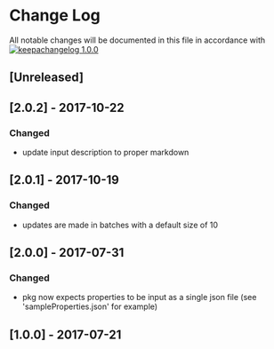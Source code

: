 # Change Log

All notable changes will be documented in this file in accordance with
[![keepachangelog 1.0.0](https://img.shields.io/badge/keepachangelog-1.0.0-brightgreen.svg)](http://keepachangelog.com/en/1.0.0/)

## \[Unreleased]

## \[2.0.2] - 2017-10-22

### Changed

- update input description to proper markdown

## \[2.0.1] - 2017-10-19

### Changed

- updates are made in batches with a default size of 10

## \[2.0.0] - 2017-07-31

### Changed

- pkg now expects properties to be input as a single json file (see
  'sampleProperties.json' for example)

## \[1.0.0] - 2017-07-21

